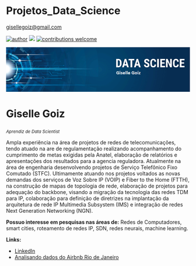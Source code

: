 # Projetos_Data_Science
gisellegoiz@gmail.com

[![author](https://img.shields.io/badge/author-gisellegoiz-red.svg)](https://www.linkedin.com/in/giselle-goiz-70565a95) [![](https://img.shields.io/badge/python-3.7+-blue.svg)](https://www.python.org/downloads/release/python-365/) [![contributions welcome](https://img.shields.io/badge/contributions-welcome-brightgreen.svg?style=flat)](https://github.com/gisellegoiz/Projetos_Data_Science)

<p align="center">
  <img src="giselle.png" >
</p>

# Giselle Goiz
<sub>*Aprendiz de Data Scientist*</sub>

Ampla experiência na área de projetos de redes de telecomunicações, tendo atuado na are de regulamentação realizando acompanhamento do cumprimento de metas exigidas pela Anatel, elaboração de relatórios e apresentações dos resultados para a agencia reguladora. Atualmente na área de engenharia desenvolvendo projetos de Serviço Telefônico Fixo Comutado (STFC). Ultimamente atuando nos projetos voltados as novas demandas dos serviços de Voz Sobre IP (VOIP) e Fiber to the Home (FTTH), na construção de mapas de topologia de rede, elaboração de projetos para adequação do backbone, visando a migração da tecnologia das redes TDM para IP, colaboração para definição de diretrizes na implantação da arquitetura de rede IP Multimedia Subsystem (IMS) e integração de redes Next Generation Networking (NGN). 

**Possuo interesse em pesquisas nas áreas de:** Redes de Computadores, smart cities, roteamento de redes IP, SDN, redes neurais, machine learning.

**Links:**
*  [LinkedIn](https://www.linkedin.com/in/giselle-goiz-70565a95)
* [Analisando dados do Airbnb Rio de Janeiro](encurtador.com.br/blRS9)


